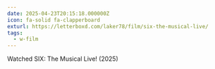 ```yaml
---
date: 2025-04-23T20:15:18.000000Z
icon: fa-solid fa-clapperboard
exturl: https://letterboxd.com/laker78/film/six-the-musical-live/
tags: 
  - w-film
---
```


Watched SIX: The Musical Live! (2025)